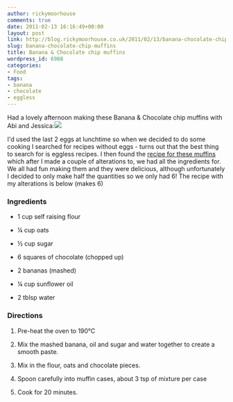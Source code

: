 ```yaml
---
author: rickymoorhouse
comments: true
date: 2011-02-13 16:16:49+00:00
layout: post
link: http://blog.rickymoorhouse.co.uk/2011/02/13/banana-chocolate-chip-muffins/
slug: banana-chocolate-chip-muffins
title: Banana & Chocolate chip muffins
wordpress_id: 6988
categories:
- Food
tags:
- banana
- chocolate
- eggless
---
```


Had a lovely afternoon making these Banana & Chocolate chip muffins with Abi and Jessica:[![](http://rickymoorhouse.files.wordpress.com/2011/02/20110213-154812.jpg?w=300&h=223)](http://rickymoorhouse.files.wordpress.com/2011/02/20110213-154812.jpg)

I'd used the last 2 eggs at lunchtime so when we decided to do some cooking I searched for recipes without eggs - turns out that the best thing to search for is eggless recipes. I then found the [recipe for these muffins](http://www.egglesscooking.com/2010/08/09/banana-chocolate-chip-muffins/) which after I made a couple of alterations to, we had all the ingredients for. We all had fun making them and they were delicious, although unfortunately I decided to only make half the quantities so we only had 6! The recipe with my alterations is below (makes 6)


### Ingredients





	
  * 1 cup self raising flour

	
  * ¼ cup oats

	
  * ½ cup sugar

	
  * 6 squares of chocolate (chopped up)

	
  * 2 bananas (mashed)

	
  * ¼ cup sunflower oil

	
  * 2 tblsp water




### Directions





	
  1. Pre-heat the oven to 190°C

	
  2. Mix the mashed banana, oil and sugar and water together to create a smooth paste.

	
  3. Mix in the flour, oats and chocolate pieces.

	
  4. Spoon carefully into muffin cases, about 3 tsp of mixture per case

	
  5. Cook for 20 minutes.


